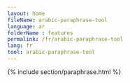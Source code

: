 ```yaml
---
layout: home
fileName: arabic-paraphrase-tool
language: ar
folderName : features
permalink: /fr/arabic-paraphrase-tool
lang: fr
tool: arabic-paraphrase-tool
---
```

{% include section/paraphrase.html %}